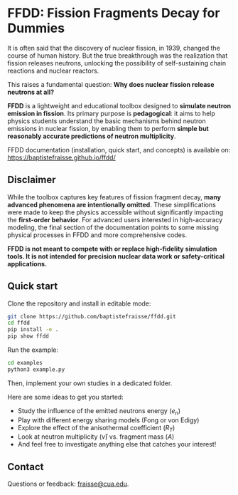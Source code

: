# **FFDD: Fission Fragments Decay for Dummies**  

It is often said that the discovery of nuclear fission, in 1939, changed the course of human history. But the true breakthrough was the realization that fission releases neutrons, unlocking the possibility of self-sustaining chain reactions and nuclear reactors. 

This raises a fundamental question: **Why does nuclear fission release neutrons at all?**

**FFDD** is a lightweight and educational toolbox designed to **simulate neutron emission in fission**. Its primary purpose is **pedagogical**: it aims to help physics students understand the basic mechanisms behind neutron emissions in nuclear fission, by enabling them to perform **simple but reasonably accurate predictions of neutron multiplicity**.


FFDD documentation (installation, quick start, and concepts) is available on: https://baptistefraisse.github.io/ffdd/

## **Disclaimer**  

While the toolbox captures key features of fission fragment decay, **many advanced phenomena are intentionally omitted**. These simplifications were made to keep the physics accessible without significantly impacting the **first-order behavior**. For advanced users interested in high-accuracy modeling, the final section of the documentation points to some missing physical processes in FFDD and more comprehensive codes.

**FFDD is not meant to compete with or replace high-fidelity simulation tools. It is not intended for precision nuclear data work or safety-critical applications.**

## Quick start

Clone the repository and install in editable mode:

```bash
git clone https://github.com/baptistefraisse/ffdd.git
cd ffdd
pip install -e .
pip show ffdd
```

Run the example:

```bash
cd examples
python3 example.py
```

Then, implement your own studies in a dedicated folder. 

Here are some ideas to get you started:

- Study the influence of the emitted neutrons energy ($e_n$)
- Play with different energy sharing models (Fong or von Edigy)
- Explore the effect of the anisothermal coefficient ($R_T$)
- Look at neutron multiplicity ($\bar\nu$) vs. fragment mass ($A$) 
- And feel free to investigate anything else that catches your interest!

## Contact

Questions or feedback: fraisse@cua.edu.